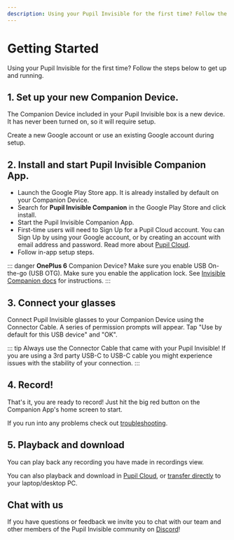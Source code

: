 ```yaml
---
description: Using your Pupil Invisible for the first time? Follow the steps in this section to get up and running.
---
```


# Getting Started

Using your Pupil Invisible for the first time? Follow the steps below to get up and running.

<v-divider></v-divider>

## 1. Set up your new Companion Device.

The Companion Device included in your Pupil Invisible box is a new device. It has never been turned on, so it will require setup.

Create a new Google account or use an existing Google account during setup.

## 2. Install and start Pupil Invisible Companion App.

* Launch the Google Play Store app. It is already installed by default on your Companion Device.
* Search for **Pupil Invisible Companion** in the Google Play Store and click install.
* Start the Pupil Invisible Companion App.
* First-time users will need to Sign Up for a Pupil Cloud account. You can Sign Up by using your Google account, or by creating an account with email address and password. Read more about [Pupil Cloud](/cloud/ "Pupil Cloud documentation").
* Follow in-app setup steps.

::: danger
**OnePlus 6** Companion Device? Make sure you enable USB On-the-go (USB OTG). Make sure you enable the application lock. See [Invisible Companion docs](/invisible/user-guide/invisible-companion-app.html#oneplus-6-companion-device-setup) for instructions.
:::


## 3. Connect your glasses
Connect Pupil Invisible glasses to your Companion Device using the Connector Cable. A series of permission prompts will appear. Tap "Use by default for this USB device" and "OK".

::: tip
Always use the Connector Cable that came with your Pupil Invisible! If you are using a 3rd party USB-C to USB-C cable you might experience issues with the stability of your connection.
:::

## 4. Record!

That's it, you are ready to record! Just hit the big red button on the
Companion App's home screen to start.

If you run into any problems check out [troubleshooting](/invisible/user-guide/troubleshooting).

<v-divider></v-divider>

## 5. Playback and download

You can play back any recording you have made in recordings view. 

You can also playback and download in [Pupil Cloud](/cloud "Pupil Cloud documentation"), 
or [transfer directly](/invisible/user-guide/invisible-companion-app/#recording-transfer) to your 
laptop/desktop PC. 

## Chat with us
If you have questions or feedback we invite you to chat with our team and other members of the Pupil Invisible community on [Discord](https://pupil-labs.com/chat/ "Pupil Labs chat server on Discord")!

